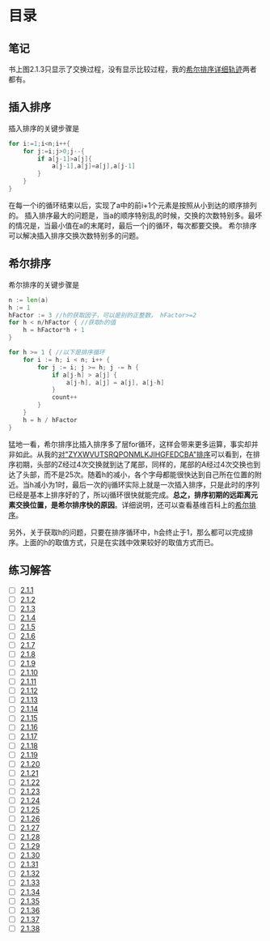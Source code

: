 # 目录

## 笔记
书上图2.1.3只显示了交换过程，没有显示比较过程，我的[希尔排序详细轨迹](./ShellSortExample/main.go)两者都有。

## 插入排序
插入排序的关键步骤是
```go
for i:=1;i<n;i++{
    for j:=i;j>0;j--{
        if a[j-1]>a[j]{
            a[j-1],a[j]=a[j],a[j-1]
        }
    }
}
```
在每一个i的循环结束以后，实现了a中的前i+1个元素是按照从小到达的顺序排列的。
插入排序最大的问题是，当a的顺序特别乱的时候，交换的次数特别多。最坏的情况是，当最小值在a的末尾时，最后一个j的循环，每次都要交换。
希尔排序可以解决插入排序交换次数特别多的问题。

## 希尔排序
希尔排序的关键步骤是
```go
n := len(a)
h := 1
hFactor := 3 //h的获取因子，可以是别的正整数， hFactor>=2
for h < n/hFactor { //获取h的值
	h = hFactor*h + 1
}

for h >= 1 { //以下是排序循环
	for i := h; i < n; i++ {
		for j := i; j >= h; j -= h {
			if a[j-h] > a[j] {
				a[j-h], a[j] = a[j], a[j-h]
			}
			count++
		}
	}
	h = h / hFactor
}
```

猛地一看，希尔排序比插入排序多了层for循环，这样会带来更多运算，事实却并非如此。从我的[对"ZYXWVUTSRQPONMLKJIHGFEDCBA"排序](./ShellSortExample-Z2A/main.go)可以看到，在排序初期，头部的Z经过4次交换就到达了尾部，同样的，尾部的A经过4次交换也到达了头部，而不是25次。随着h的减小，各个字母都能很快达到自己所在位置的附近。当h减小为1时，最后一次的ij循环实际上就是一次插入排序，只是此时的序列已经是基本上排序好的了，所以j循环很快就能完成。**总之，排序初期的远距离元素交换位置，是希尔排序快的原因**。详细说明，还可以查看基维百科上的[希尔排序](https://zh.wikipedia.org/wiki/%E5%B8%8C%E5%B0%94%E6%8E%92%E5%BA%8F)。


另外，关于获取h的问题，只要在排序循环中，h会终止于1，那么都可以完成排序。上面的h的取值方式，只是在实践中效果较好的取值方式而已。


## 练习解答
* [ ] [2.1.1](./2.1.1/main.go)
* [ ] [2.1.2](./2.1.2/main.go)
* [ ] [2.1.3](./2.1.3/main.go)
* [ ] [2.1.4](./2.1.4/main.go)
* [ ] [2.1.5](./2.1.5/main.go)
* [ ] [2.1.6](./2.1.6/main.go)
* [ ] [2.1.7](./2.1.7/main.go)
* [ ] [2.1.8](./2.1.8/main.go)
* [ ] [2.1.9](./2.1.9/main.go)
* [ ] [2.1.10](./2.1.10/main.go)
* [ ] [2.1.11](./2.1.11/main.go)
* [ ] [2.1.12](./2.1.12/main.go)
* [ ] [2.1.13](./2.1.13/main.go)
* [ ] [2.1.14](./2.1.14/main.go)
* [ ] [2.1.15](./2.1.15/main.go)
* [ ] [2.1.16](./2.1.16/main.go)
* [ ] [2.1.17](./2.1.17/main.go)
* [ ] [2.1.18](./2.1.18/main.go)
* [ ] [2.1.19](./2.1.19/main.go)
* [ ] [2.1.20](./2.1.20/main.go)
* [ ] [2.1.21](./2.1.21/main.go)
* [ ] [2.1.22](./2.1.22/main.go)
* [ ] [2.1.23](./2.1.23/main.go)
* [ ] [2.1.24](./2.1.24/main.go)
* [ ] [2.1.25](./2.1.25/main.go)
* [ ] [2.1.26](./2.1.26/main.go)
* [ ] [2.1.27](./2.1.27/main.go)
* [ ] [2.1.28](./2.1.28/main.go)
* [ ] [2.1.29](./2.1.29/main.go)
* [ ] [2.1.30](./2.1.30/main.go)
* [ ] [2.1.31](./2.1.31/main.go)
* [ ] [2.1.32](./2.1.32/main.go)
* [ ] [2.1.33](./2.1.33/main.go)
* [ ] [2.1.34](./2.1.34/main.go)
* [ ] [2.1.35](./2.1.35/main.go)
* [ ] [2.1.36](./2.1.36/main.go)
* [ ] [2.1.37](./2.1.37/main.go)
* [ ] [2.1.38](./2.1.38/main.go)
